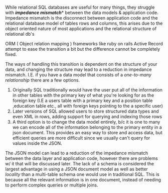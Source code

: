 While relational SQL databases are useful for many things, they struggle with ***impedance mismatch**** between the data models & application code. Impedance mismatch is the disconnect between application code and the relational database model of tables rows and columns, this arises due to the object oriented nature of most applications and the relational structure of relational db's

ORM ( Object relation mapping ) frameworks like ruby on rails Active Record attempt to ease the transition a bit but the difference cannot be completely fixed.

The ways of handling this transition is dependent on the structure of your data, and changing the structure may lead to a reduction in impedance mismatch. I.E. if you have a data model that consists of a *one-to-many relationship* there are a few options.
1. Originally SQL traditionally would have the user put all of the information in other tables with the primary key of what you're looking for as the foreign key (I.E a users table with a primary key and a position table ,education table etc., all with foreign keys pointing to the a specific user)
2. Later versions of SQL allowed users to store structured data types and even XML in rows, adding support for querying and indexing those rows
3. A third option is to change the data model entirely, b/c it is one to many we can encode all of the information belonging to the primary entity in a json document. This provides an easy way to store and access data, but efficient queries are more difficult since we usually can't query for values inside the JSON.

The JSON model can lead to a reduction of the impedance mismatch between the data layer and application code, however there are problems w/ it that will be discussed later. The lack of a schema is considered the largest advantage in using a JSON document model as well as better *locality* than a multi-table schema one would use in traditional SQL. This is because all the relevant information is in one document, instead of needing to perform complex queries or multiple joins.